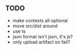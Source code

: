 
## TODO
- make contexts all optional
- move src/dist around
- use ts
- json format isn't json, it's js?
- only upload artifact on fail?
